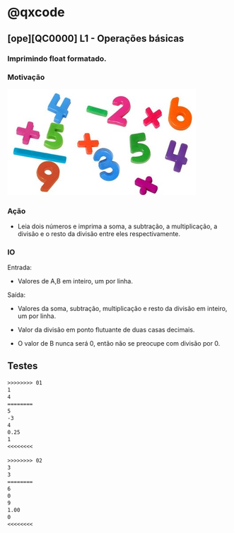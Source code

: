 # @qxcode
## [ope][QC0000] L1 - Operações básicas
### Imprimindo float formatado.

### Motivação
![](logo.jpg)

### Ação

* Leia dois números e imprima a soma, a subtração, a multiplicação, a divisão e o resto da divisão entre eles respectivamente.

### IO

Entrada:

* Valores de A,B em inteiro, um por linha.

Saída:

* Valores da soma, subtração, multiplicação e resto da divisão em inteiro, um por linha.

* Valor da divisão em ponto flutuante de duas casas decimais.
* O valor de B nunca será 0, então não se preocupe com divisão por 0.

## Testes

```
>>>>>>>> 01
1
4
========
5
-3
4
0.25
1
<<<<<<<<

>>>>>>>> 02
3
3
========
6
0
9
1.00
0
<<<<<<<<

```